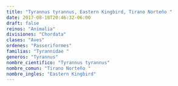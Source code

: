 ```yaml
---
title: "Tyrannus tyrannus, Eastern Kingbird, Tirano Norteño "
date: 2017-08-18T20:46:32-06:00
draft: false
reinos: "Animalia"
divisiones: "Chordata"
clases: "Aves"
ordenes: "Passeriformes"
familias: "Tyrannidae "
generos: "Tyrannus"
nombre_cientifico: "Tyrannus tyrannus"
nombre_comun: "Tirano Norteño "
nombre_ingles: "Eastern Kingbird"
---
```

